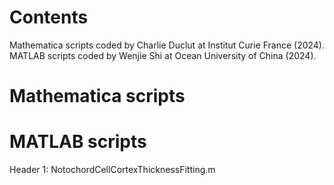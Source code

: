 # Contents
Mathematica scripts coded by Charlie Duclut at Institut Curie France (2024). MATLAB scripts coded by Wenjie Shi at Ocean University of China (2024).

# Mathematica scripts


# MATLAB scripts
Header 1:
NotochordCellCortexThicknessFitting.m
